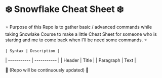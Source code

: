 # ❄️ Snowflake Cheat Sheet ❄️

⭐ Purpose of this Repo is to gather basic / advanced commands while taking Snowlake Course to make a little Cheat Sheet for someone who is starting and me to come back when I'll be need some commands. ⭐

	| Syntax | Description |
| ----------- | ----------- |
| Header | Title |
| Paragraph | Text |

📝 (Repo will be continuously updated) 📝
